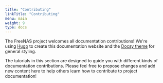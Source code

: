 ```yaml
---
title: "Contributing"
linkTitle: "Contributing"
menu: main
weight: 9
type: docs
---
```


The FreeNAS project welcomes all documentation contributions!
We're using [Hugo](https://gohugo.io/) to create this documentation website and the [Docsy theme](https://www.docsy.dev/) for general styling.

The tutorials in this section are designed to guide you with different kinds of documentation contributions.
Please feel free to propose changes and add new content here to help others learn how to contribute to project documentation!
